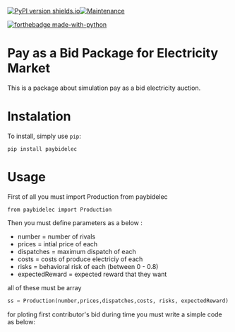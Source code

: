 [![PyPI version shields.io](https://img.shields.io/pypi/v/paybidelec.svg)](https://pypi.python.org/pypi/ansicolortags/)[![Maintenance](https://img.shields.io/badge/Maintained%3F-yes-green.svg)](https://GitHub.com/Naereen/StrapDown.js/graphs/commit-activity)

[![forthebadge made-with-python](http://ForTheBadge.com/images/badges/made-with-python.svg)](https://www.python.org/)

# Pay as a Bid Package for Electricity Market

This is a package about simulation pay as a bid electricity auction.

# Instalation

To install, simply use `pip`:

```
pip install paybidelec
```

# Usage

First of all you must import Production from paybidelec 

```
from paybidelec import Production
```

Then you must define parameters as a below :

* number = number of rivals 
* prices = intial price of each 
* dispatches = maximum dispatch of each
* costs = costs of produce electriciy of each
* risks = behavioral risk of each (between 0 - 0.8)
* expectedReward = expected reward that they want

all of these must be array

```python
ss = Production(number,prices,dispatches,costs, risks, expectedReward)
```


for ploting first contributor's bid during time you must write a simple code as below:
 


